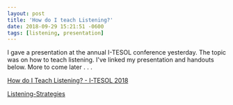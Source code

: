 ```yaml
---
layout: post
title: 'How do I teach Listening?'
date: 2018-09-29 15:21:51 -0600
tags: [listening, presentation]
---
```

I gave a presentation at the annual I-TESOL conference yesterday. The topic was on how to teach listening. I've linked my presentation and handouts below. More to come later . . . 
<!--more-->
[How do I Teach Listening? - I-TESOL 2018](uploads/2018/09/How-do-I-Teach-Listening-I-TESOL-2018.pptx)

[Listening-Strategies](uploads/2018/09/Listening-Strategies.docx)

